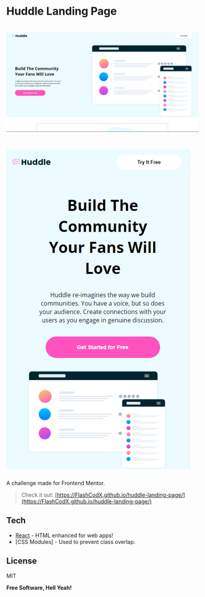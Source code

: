 # Huddle Landing Page

# ![preview](./src/assets/screenshot.png)

# ![preview](./src/assets/screenshot2.png)

A challenge made for Frontend Mentor.

> Check it out: [https://FlashCodX.github.io/huddle-landing-page/](https://FlashCodX.github.io/huddle-landing-page/)

## Tech

- [React] - HTML enhanced for web apps!
- [CSS Modules] - Used to prevent class overlap.

## License

MIT

**Free Software, Hell Yeah!**

[react]: https://reactjs.org/
